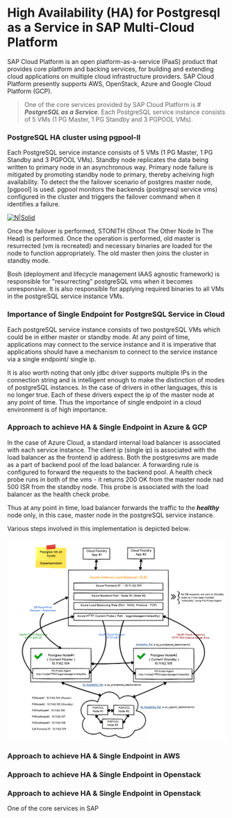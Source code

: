 # High Availability (HA) for Postgresql as a Service in SAP Multi-Cloud Platform

SAP Cloud Platform is an open platform-as-a-service (PaaS) product that provides core platform and backing services, for building and extending cloud applications on multiple cloud infrastructure providers. SAP Cloud Platform presently supports AWS, OpenStack, Azure and Google Cloud Platform (GCP).

>One of the core services provided by SAP Cloud Platform is # *__PostgreSQL as a Service__*. Each PostgreSQL service instance consists of 5 VMs (1 PG Master, 1 PG Standby and 3 PGPOOL VMs).

### PostgreSQL HA cluster using pgpool-II

Each PostgreSQL service instance consists of 5 VMs (1 PG Master, 1 PG Standby and 3 PGPOOL VMs). Standby node replicates the data being written to primary node in an asynchronous way. Primary node failure is mitigated by promoting standby node to primary, thereby acheiving high availability. To detect the the failover scenario of postgres master node, [pgpool] is used. pgpool monitors the backends (postgresql service vms) configured in the cluster and triggers the failover command when it identifies a failure.

[![N|Solid](https://github.com/dbossap/dbos-performance/blob/master/clusterSetup2.png?raw=true)](https://nodesource.com/products/nsolid)

Once the failover is performed, STONITH (Shoot The Other Node In The Head) is performed. Once the operation is performed, old master is resurrected (vm is recreated) and necessary binaries are loaded for the node to function appropriately. The old master then joins the cluster in standby mode.

Bosh (deployment and lifecycle management IAAS agnostic framework) is responsible for "resurrecting" postgreSQL vms when it becomes unresponsive. It is also responsible for applying required binaries to all VMs in the postgreSQL service instance VMs.

### Importance of Single Endpoint for PostgreSQL Service in Cloud

Each postgreSQL service instance consists of two postgreSQL VMs which could be in either master or standby mode. At any point of time, applications may connect to the service instance and it is imperative that applications should have a mechanism to connect to the service instance via a single endpoint/ single ip. 

It is also worth noting that only jdbc driver supports multiple IPs in the connection string and is intelligent enough to make the distinction of modes of postgreSQL instances. In the case of drivers in other languages, this is no longer true. Each of these drivers expect the ip of the master node at any point of time. Thus the importance of single endpoint in a cloud environment is of high importance.

### Approach to achieve HA & Single Endpoint in Azure & GCP

In the case of Azure Cloud, a standard internal load balancer is associated with each service instance. The client ip (single ip) is associated with the load balancer as the frontend ip address. Both the postgresvms are made as a part of backend pool of the load balancer. A forwarding rule is configured to forward the requests to the backend pool. 
A health check probe runs in both of the vms - it returns 200 OK from the master node nad 500 ISR from the standby node. This probe is associated with the load balancer as the health check probe.

Thus at any point in time, load balancer forwards the traffic to the *__healthy__* node only, in this case, master node in the postgreSQL service instance.

Various steps involved in this implementation is depicted below. 

[![N|Solid](https://github.com/dineshmenon/pubrepo/blob/master/resc/ha/Azure-Implementation.png?raw=true)]()


### Approach to achieve HA & Single Endpoint in AWS


### Approach to achieve HA & Single Endpoint in Openstack


### Approach to achieve HA & Single Endpoint in Openstack
One of the core services in SAP 




